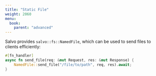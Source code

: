 ```yaml
---
title: "Static File"
weight: 2060
menu:
  book:
    parent: "advanced"
---
```


Salvo provides ```salvo::fs::NamedFile```, which can be used to send files to clients efficiently:

```rust
#[fn_handler]
async fn send_file(req: &mut Request, res: &mut Response) {
    NamedFile::send_file("/file/to/path", req, res).await;
}
```

